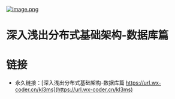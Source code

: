 [![image.png](https://i.postimg.cc/j24P0gbr/image.png)](https://postimg.cc/wR37DkMW)

# 深入浅出分布式基础架构-数据库篇

# 链接

- 永久链接：[深入浅出分布式基础架构-数据库篇 https://url.wx-coder.cn/kl3ms](https://url.wx-coder.cn/kl3ms)
